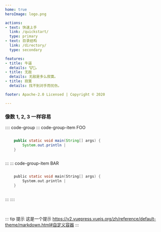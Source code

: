 ```yaml
---
home: true
heroImage: logo.png

actions:
- text: 快速上手
  link: /quickstart/
  type: primary
- text: 目录结构
  link: /directory/
  type: secondary

features:
- title: 牛逼
  details: 🐮👃。
- title: 无敌
  details: 无敌是多么寂寞。
- title: 寂寞
  details: 找不到对手而忧伤。

footer: Apache-2.0 Licensed | Copyright © 2020

---
```



###  像数 1, 2, 3 一样容易

:::: code-group
::: code-group-item FOO
```java

    public static void main(String[] args) {
        System.out.println |
    }
    
```
:::
::: code-group-item BAR
```c

    public static void main(String[] args) {
        System.out.println |
    }
    
```
:::
::::

<br>

::: tip 提示
这是一个提示
https://v2.vuepress.vuejs.org/zh/reference/default-theme/markdown.html#自定义容器
:::

